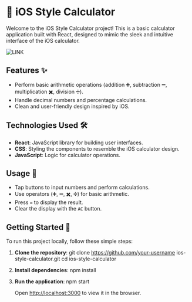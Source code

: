 # 📱 iOS Style Calculator

Welcome to the iOS Style Calculator project! This is a basic calculator application built with React, designed to mimic the sleek and intuitive interface of the iOS calculator.

![LINK](https://i-os-styled-calculator.vercel.app/)

## Features ✨

- Perform basic arithmetic operations (addition ➕, subtraction ➖, multiplication ✖️, division ➗).
- Handle decimal numbers and percentage calculations.
- Clean and user-friendly design inspired by iOS.


## Technologies Used 🛠️

- **React**: JavaScript library for building user interfaces.
- **CSS**: Styling the components to resemble the iOS calculator design.
- **JavaScript**: Logic for calculator operations.

## Usage 🧮

- Tap buttons to input numbers and perform calculations.
- Use operators (➕, ➖, ✖️, ➗) for basic arithmetic.
- Press `=` to display the result.
- Clear the display with the `AC` button.

## Getting Started 🚀

To run this project locally, follow these simple steps:

1. **Clone the repository**:
   git clone https://github.com/your-username ios-style-calculator.git
   cd ios-style-calculator


2. **Install dependencies**:
   npm install

3. **Run the application**:
   npm start

   Open [http://localhost:3000](http://localhost:3000) to view it in the browser.


